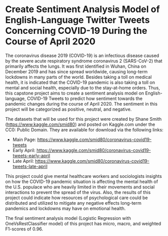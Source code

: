 # Create Sentiment Analysis Model of English-Language Twitter Tweets Concerning COVID-19 During the Course of April 2020
The coronavirus disease 2019 (COVID-19) is an infectious disease caused by the severe acute respiratory syndrome coronavirus 2 (SARS-CoV-2) that primarily affects the lungs. It was first identified in Wuhan, China on December 2019 and has since spread worldwide, causing long-term lockdowns in many parts of the world. Besides taking a toll on medical health, it is indicated that the COVID-19 pandemic is also taking a toll on mental and social health, especially due to the stay-at-home orders. Thus, this capstone project aims to create a sentiment analysis model on English-language, COVID-19 Tweets to predict how sentiment towards the pandemic changes during the course of April 2020. The sentiment in this project will be categorized as positive, neutral, and negative.

The datasets that will be used for this project were created by Shane Smith (https://www.kaggle.com/smid80) and posted on Kaggle.com under the CC0: Public Domain. They are available for download via the following links:
-	Main Page: https://www.kaggle.com/smid80/coronavirus-covid19-tweets
-	Early April: https://www.kaggle.com/smid80/coronavirus-covid19-tweets-early-april
- Late April: https://www.kaggle.com/smid80/coronavirus-covid19-tweets-late-april

This project could give mental healthcare workers and sociologists insights on how the COVID-19 pandemic situation is affecting the mental health of the U.S. populace who are heavily limited in their movements and social interactions to prevent the spread of the virus. Also, the results of this project could indicate how resources of psychological care could be distributed and utilized to mitigate any negative effects long-term pandemics and lockdowns may have on emotional health.

The final sentiment analysis model (Logistic Regression with OneVsRestClassifier model) of this project has micro, macro, and weighted F1-scores of 0.96.
